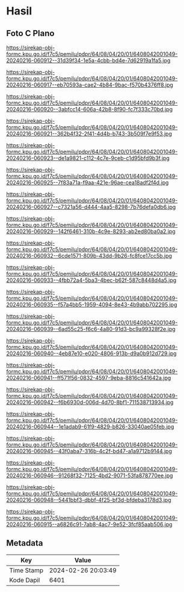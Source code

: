 # Hasil

## Foto C Plano

https://sirekap-obj-formc.kpu.go.id/f7c5/pemilu/pdpr/64/08/04/20/01/6408042001049-20240216-060912--31d39f34-1e5a-4cbb-bd4e-7d62919a1fa5.jpg

https://sirekap-obj-formc.kpu.go.id/f7c5/pemilu/pdpr/64/08/04/20/01/6408042001049-20240216-060917--eb70593a-cae2-4b84-9bac-f570b4376ff8.jpg

https://sirekap-obj-formc.kpu.go.id/f7c5/pemilu/pdpr/64/08/04/20/01/6408042001049-20240216-060920--3abfcc14-606a-42b8-8f90-fc7f333c70bd.jpg

https://sirekap-obj-formc.kpu.go.id/f7c5/pemilu/pdpr/64/08/04/20/01/6408042001049-20240216-060921--362b4f32-2f41-4d4b-b743-3b509f7e9f53.jpg

https://sirekap-obj-formc.kpu.go.id/f7c5/pemilu/pdpr/64/08/04/20/01/6408042001049-20240216-060923--de1a9821-c112-4c7e-9ceb-c1d95bfd9b3f.jpg

https://sirekap-obj-formc.kpu.go.id/f7c5/pemilu/pdpr/64/08/04/20/01/6408042001049-20240216-060925--7f83a71a-f9aa-421e-96ae-cea18adf2f4d.jpg

https://sirekap-obj-formc.kpu.go.id/f7c5/pemilu/pdpr/64/08/04/20/01/6408042001049-20240216-060927--c7321a56-d444-4aa5-8298-7b76defa0db6.jpg

https://sirekap-obj-formc.kpu.go.id/f7c5/pemilu/pdpr/64/08/04/20/01/6408042001049-20240216-060929--142f6461-310b-4c9e-8293-ab2ed80ba0a2.jpg

https://sirekap-obj-formc.kpu.go.id/f7c5/pemilu/pdpr/64/08/04/20/01/6408042001049-20240216-060932--6cde1571-809b-43dd-9b26-fc8fce17cc5b.jpg

https://sirekap-obj-formc.kpu.go.id/f7c5/pemilu/pdpr/64/08/04/20/01/6408042001049-20240216-060933--4fbb72a4-5ba3-4bec-b62f-587c8448d4a5.jpg

https://sirekap-obj-formc.kpu.go.id/f7c5/pemilu/pdpr/64/08/04/20/01/6408042001049-20240216-060935--f57a4bb5-1959-4094-8e43-4b9abb702295.jpg

https://sirekap-obj-formc.kpu.go.id/f7c5/pemilu/pdpr/64/08/04/20/01/6408042001049-20240216-060939--6ad55c25-f6c6-4a80-91d3-bc9a99328f2e.jpg

https://sirekap-obj-formc.kpu.go.id/f7c5/pemilu/pdpr/64/08/04/20/01/6408042001049-20240216-060940--4eb87e10-e020-4806-913b-d9a0b912d729.jpg

https://sirekap-obj-formc.kpu.go.id/f7c5/pemilu/pdpr/64/08/04/20/01/6408042001049-20240216-060941--ff571f56-0832-4597-9eba-8816c541642a.jpg

https://sirekap-obj-formc.kpu.go.id/f7c5/pemilu/pdpr/64/08/04/20/01/6408042001049-20240216-060942--f6b6930d-006d-4d70-8bf1-711538713934.jpg

https://sirekap-obj-formc.kpu.go.id/f7c5/pemilu/pdpr/64/08/04/20/01/6408042001049-20240216-060944--1e1adab9-61f9-4829-b826-33040ae05feb.jpg

https://sirekap-obj-formc.kpu.go.id/f7c5/pemilu/pdpr/64/08/04/20/01/6408042001049-20240216-060945--43f0aba7-316b-4c2f-bd47-a1a9712b9144.jpg

https://sirekap-obj-formc.kpu.go.id/f7c5/pemilu/pdpr/64/08/04/20/01/6408042001049-20240216-060946--91268f32-7125-4bd2-9071-53fa878770ee.jpg

https://sirekap-obj-formc.kpu.go.id/f7c5/pemilu/pdpr/64/08/04/20/01/6408042001049-20240216-060948--5441bbf3-dbbf-4f25-bf3d-bfdeba3178d3.jpg

https://sirekap-obj-formc.kpu.go.id/f7c5/pemilu/pdpr/64/08/04/20/01/6408042001049-20240216-060915--a6826c91-7ab8-4ac7-9e52-3fcf85aab506.jpg


## Metadata

| Key        | Value               |
| ---------- | ------------------- |
| Time Stamp | 2024-02-26 20:03:49 |
| Kode Dapil | 6401                |



